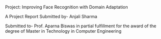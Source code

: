 Project: Improving Face Recognition with Domain Adaptation


A Project Report
Submitted by-
Anjali Sharma

Submitted to-
Prof. Aparna Biswas
in partial fulfillment for the award of the degree of Master in Technology in Computer Engineering
